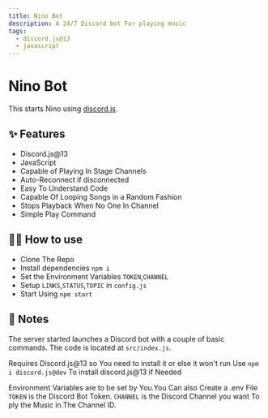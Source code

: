 ```yaml
---
title: Nino Bot
description: A 24/7 Discord bot For playing music
tags:
  - discord.js@13
  - javascript
---
```


# Nino Bot 

This starts Nino using [discord.js](https://discord.js.org/#/).

## ✨ Features

- Discord.js@13
- JavaScript
- Capable of Playing In Stage Channels
- Auto-Reconnect if disconnected
- Easy To Understand Code
- Capable Of Looping Songs in a Random Fashion
- Stops Playback When No One In Channel
- Simple Play Command

## 💁‍♀️ How to use

- Clone The Repo
- Install dependencies `npm i`
- Set the Environment Variables `TOKEN`,`CHANNEL`
- Setup `LINKS`,`STATUS`,`TOPIC` in `config.js`
- Start Using `npm start`

## 📝 Notes

The server started launches a Discord bot with a couple of basic commands. The code is located at `src/index.js`.

Requires Discord.js@13 so You need to install it or else it won't run
Use `npm i discord.js@dev` To install discord.js@13 if Needed

Environment Variables are to be set by You.You Can also Create a .env File
`TOKEN` is the Discord Bot Token.
`CHANNEL` is the Discord Channel you want To ply the Music in.The Channel ID.